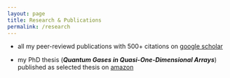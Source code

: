 ```yaml
---
layout: page
title: Research & Publications
permalink: /research
---
```

- all my peer-reviewd publications with 500+ citations on [google scholar](https://goo.gl/kLv5Pa "Bakhtiari publication")

- my PhD thesis (_**Quantum Gases in Quasi-One-Dimensional Arrays**_) published as selected thesis on [amazon](https://goo.gl/CjT7cj "Bakhtiari thesis")


